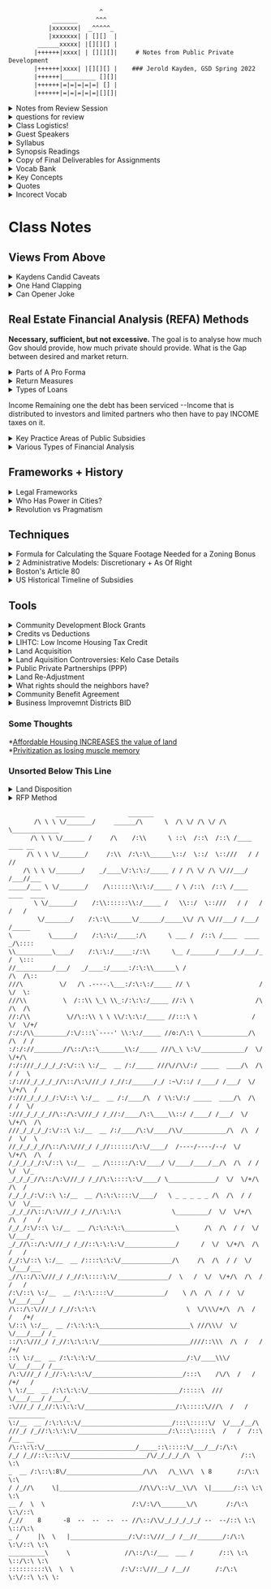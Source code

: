                              ^
                _______     ^^^
               |xxxxxxx|  _^^^^^_
               |xxxxxxx| | [][]  |
            ______xxxxx| |[][][] |
           |++++++|xxxx| | [][][]|     # Notes from Public Private Development
           |++++++|xxxx| |[][][] |    ### Jerold Kayden, GSD Spring 2022
           |++++++|_________ [][]|
           |++++++|=|=|=|=|=| [] |
           |++++++|=|=|=|=|=|[][]|



<details> 
  <summary> Notes from Review Session </summary>
  
  **Kaydens Summary Predictions**  
  
       1. Public Private partnerships are here to stay. Inequality is on the rise. The urban project beguiles. ESG (environmental, social, governance) Metrics increasingly important.  
       2. All real estate is public private development  
       3. Public private deals are increasingly complicated and costly  
       4. Public entreprenesurship is a new profession that is rising. 
       5. Scholars and practitioners need to dive deeper  
       6. There are new institutional powers (Eds and Meds)  
       7. Private provision of public benefits will continue
       8. Climate change will fundamentally change how we live. 
       9. Changing live-work arrangements will lead to poly-centric cicties. 
       10. Skepticism about public-private development will continue
  
  
  **REMINDER** Write down assumptions. 
  
  **Tax-Increment Financing:** Up until that point, all property tax went to the general budget of the city. NOW, any increase in property value now is earmarked to provide money for infrastructure improvements in the district. So property tax APPRECIATION will go to infrastructure improvements. This might make the value go up, thus creating a virtuous circle. 
  
  
  Borrower is paying interest on outstanding principal. Which is decreasing. 
  
  **BID* Geographic bound area
  
  history of public subsidies. 
  CDBG as of right (unlike the categorical grants)!
  Two different formulas: deemed less helpful to northern cities than the second program. 
  
  
  
  Social Value: Difference between COST TO PRIVDE and VALUE. VALUE is not the discount. 
  </details>
  
<details> 
  <summary> questions for review </summary>
  
```diff
  In 1934 FHA is established Also created the program of federal housing insurance loans. 
  Even the CREATION of this program was influential, inspiring confidence even with banks not using these loans. 

! can you say more about this point, how were they influential even when they were not using these loans?`
```
  
  ```diff
  
! `When was this`? Consolidation of Block Grants
[Consolidation of Categorical Grants into Block Grants](236_blockGrantVsCategorical.md)
  
! Concise definition for Capital Subsidy? Subsidy that tries to infuse extra cash to a developer?   
  
! Land Banking when to use?   
  
! Globally the trend in PPP, often called **Build-Operate-Transfer.**  What is this?   

  ```
  </details>
<details>
  
  <summary>Class Logistics!</summary>
  
 OH: 2-4pm Wednesday   
      * Gund 105  
      * Spring 2022      

</details>     

<details> 
  <summary> Guest Speakers </summary>
 
  **Guest 1**: Larry Curtis, President and Managing Partner, WinnDevelopment 2/28/2022
  
 **Guest 2:** Leslie Reed: Chief Executive Officer, Madison Park Development Corporation, 3/2/2022
 
 **Guest 3:** Will Fleissig, former president and CEO, Waterfront Toronto 3/23/2022
  
 **Guest 4**  Joe Larkin, Principal, Managing Partner, BostonMillennium 3/28/2022
 
 **Guest 5**  Edith Hsu-Chen, Director, Manhattan Office, New York City Department of City Planning  4/11
 </details>
  
<details> 
  <summary> Syllabus </summary> 
  
  PUBLIC AND PRIVATE DEVELOPMENT 
Harvard GSD 5103/HKS SUP-668 
Professor Jerold S. Kayden 
Mondays, Wednesdays, 10:30am to 11:45am 
Spring 2022 
 
Jerold S. Kayden 
Frank Backus Williams Professor of Urban Planning and Design 
jkayden@gsd.harvard.edu, 617-496-0830 
Office Hours: Mondays, 12:00pm to 2:00pm, sign up through Calendly  
 
Teaching Associate: Julie Perlman 
juliezperlman@alumni.harvard.edu 
Office Hours: to be announced 
 
Teaching Fellow: Hsuan Lo 
hsuanlo@gsd.harvard.edu 
Office Hours: to be announced 
 
Teaching Assistant: Ryan Johnson 
rjohnson@gsd.harvard.edu 
 
I. COURSE DESCRIPTION 
 
 A complex blend of private and public actions develops the buildings, physical 
infrastructure, and public spaces that constitute urban areas. Why do private actors originate 
some activities while public actors originate others? Are there universal rationales and practices 
governing such allocations? When and how should government offer incentives to private 
developers, if ever, to encourage private provision of public benefits? To what extent may 
private developers be required to provide public benefits? Are public-private partnerships a 
solution or a problem? How illuminating, finally, are the labels “public” and “private” for 
understanding and advancing the creation of productive, equitable, sustainable, and attractive 
cities? 
 
 In the United States, the map of public and private responsibilities for urban development 
has shifted from sharp to flexible, even porous, boundaries. Starting mid-twentieth-century and 
accelerating to the present, arrangements for conceptualizing, financing, and managing urban 
development have flowed back and forth. Depending on the context, governments provide 
financial subsidies, land, physical infrastructure, and enhanced development rights, or require 
developers, as a condition of development approval, to provide physical infrastructure, 
affordable housing, public space, and other public benefits. Developers routinely consult  
citizens groups at increasingly earlier stages of project development, seeking informal and even 
formal evidence of consent. Calls for inclusive development addressing racial and income 
Page 2 of 16 
Public and Private Development 
Spring 2022 
 
concerns and climate change mitigation and adaptation, together measured by such emerging 
metrics as Environmental, Social, and Governance (ESG) factors, are becoming a new normal 
for much real estate investment and development. 
 
 Success in current and future urban environments will require facility with customized 
analytic methods, understanding of contextual frameworks, engagement with critical debates and 
theories, and acquisition of specialized knowledge if urban planners and designers, public 
policymakers, real estate developers, and other interested parties want to be effective city 
builders. Private actors must learn navigational skills befitting a world in which public claims to 
private profit, often under the label “value capture,” are likely to increase. It will not be enough 
to advance self-interest if it fails to include the public interest. 
 
Public actors must grasp the financial realities of private development if they are to 
negotiate viable public-private deals and obtain public benefits through the development 
approval process. They must also take on the critique that engagement with the private sector 
may privatize cities in ways harmful to democratic and equity aspirations. All parties must 
comprehend how public-private collaborations may reassign oversight and risk in ways that 
produce unintended consequences for social, economic, and physical aspects of cities. In sum, a 
new class of professional practitioner, the public-private entrepreneur, located in either public or 
private for-profit or not-for-profit sectors, needs a new type of education to address new 
conditions of urban opportunities and constraints. 
 
 This course employs a combination of lectures, discussions, guest case presentations, 
readings, and individual and group exercises to introduce students to the analytic methods, 
contextual frameworks, and implementation techniques necessary to successfully pursue urban 
development from any point of view. The course commences with instruction on analytic 
methods, emphasizing real estate financial analysis while also addressing modified cost-benefit, 
economic impact, and fiscal impact analyses. Early classes also examine legal, institutional, 
political, and ethical frameworks affecting public and private development. Together, the 
analytic methods and contextual frameworks allow for elaboration of decision rules for 
practicing development in cities. 
 
 Specific implementation techniques covered in the course include: 
• public subsidies (grants, loans, tax incentives) 
• public land disposition (request for proposals, auctions, sole source) 
• public land acquisition (eminent domain) 
• provision of physical infrastructure (capital budgets, public-private partnerships, 
exactions, land readjustment, valorization, tax increment financing) 
• private provision of public benefits (exactions, inclusionary zoning, linkage, 
incentive zoning, planning gain) 
• development approval process, including affirmatively furthering fair housing 
mandates 
• community benefits agreements 
• business improvement districts, conservancies, friends organizations 
 
Page 3 of 16 
Public and Private Development 
Spring 2022 
 
 Most of the implementation techniques are drawn from United States practice, but 
international comparisons are made to demonstrate the range of variation. Students are 
encouraged to pose questions about comparable implementation techniques employed in 
countries outside the United States. 
 
II. COURSE REQUIREMENTS 
 
A. Class Attendance and Participation 
Students are expected to attend every class and participate in class discussions at least 
twice during the semester. The choice of when to participate is left to the student. 
 
B. Reading Assignments 
 Students are expected to spend an average of two hours per class on required reading 
assignments. Background readings are not required but are provided for those who seek to delve 
deeper into the subject matter. During times that individual and team assignments are underway, 
reading assignments are usually  reduced. Readings are posted through Modules in Canvas and 
include articles, book excerpts, professional reports, and legal documents. 
 
C. Individual Written Assignments 
 There are two individual written assignments. The first individual written assignment 
asks students to complete a real estate financial analysis and, although ungraded, must be 
submitted. The second individual written assignment asks students to determine appropriate 
amounts of public subsidy for a given project and compare subsidy delivery mechanisms. 
 
D. Team Assignment 
The team assignment places students in either a government or private developer team for 
purposes of arranging a deal for the sale/lease and subsequent private development of a 
government-owned land parcel. Several written deliverables are required as part of this 
assignment. 
 
E. Final Exam 
 The final exam is a three-hour, open-book, take-from-anywhere exam that will be 
scheduled during the Design School’s final exam period of May 5-6. The specific day and time 
will be announced early in the semester, as soon as it is set by the Design School administration. 
 
F. Grading 
 The final exam counts for 40% of the grade, the individual public subsidy assignment 
counts for 30%, and the land disposition and development team assignment counts for 30%. For 
the team assignment, students will receive the same grade as other members of their team unless 
assessments of individual contributions indicate that an adjustment is appropriate. 
 
G. Voluntary Review Sessions 
 There are voluntary review sessions, taught by the Teaching Associate, covering real 
estate financial analysis, Microsoft Excel for real estate financial analysis, and other topics.  
 
H. Software 
Page 4 of 16 
Public and Private Development 
Spring 2022 
 
Real estate professionals often employ Microsoft Excel for real estate financial analysis. 
Although the course does not require students to use Excel, it is recommended that students learn 
how to use it. Review sessions are provided to assist in this effort. 
  
I. Office Hours 
 I hold office hours each Wednesday, 2:00 pm to 4:00 pm. Sign up through the Calendly 
link posted above. If you cannot make office hours, we can arrange to meet at another time. The 
Teaching Associate and Teaching Fellow will also hold office hours. 
 
J. Ethics 
 You are expected to abide by all school policies with regard to academic integrity and 
honesty. Please consult school handbooks for further information. 
 

 <details> 
   <summary> Class, Reading and Assignment Schedule </summary> 
   III. CLASS AND ASSIGNMENTS SCHEDULE 
Classes are Mondays and Wednesdays, 10:30 am to 11:45 am ET, starting and ending on 
time. 
 
Class 1. M 1/24 
Who Develops Cities? 
 
No reading. 
 
Class 2. W 1/26 
Using Real Estate Financial Analysis to Think About Development: The Pro Forma (A) 
 
Real Estate Financial Analysis Exercise is assigned, due Wednesday 2/9 
 
Required Reading: 
 
1. Jerold S. Kayden and Adam Tanaka, Real Estate Financial Analysis for Public 
and Private Development, Class Note #1 (2022), pp. 1-11  
 
Background Reading: 
 
1. Mike Miles, Gayle Berens, Mark Eppli, and Marc A. Weiss, eds., Real Estate 
Development: Principles and Process, 4th Edition (Washington, D.C.: The Urban 
Land Institute, 2007), pp. 177-180 
 
Class 3. M 1/31 
Using Real Estate Financial Analysis to Think About Development: The Pro Forma (B) 
 
Work on Real Estate Financial Analysis Exercise. 
 
Required Reading: 
 
Page 5 of 16 
Public and Private Development 
Spring 2022 
 
1. Review Jerold S. Kayden and Adam Tanaka, Real Estate Financial Analysis 
for Public and Private Development, Class Note #1 (2022), pp. 1-11 
 
Background Reading: 
 
1. Mike Miles, Gayle Berens, Mark Eppli, and Marc A. Weiss, eds., Real Estate 
Development: Principles and Process, Fourth Edition (Washington, D.C: The 
Urban Land Institute 2007), pp. 180-187 
 
2. Marc A. Kopelman, "Private Financing: Capital Sources and Underwriting 
Criteria,” in Brian W. Blaesser and Thomas P. Cody, eds., Redevelopment: 
Planning, Law, and Project Implementation (Chicago: American Bar Association, 
2008), pp. 137-147 
 
Review Session 1, T 2/1, 6:00-7:30pm: The Pro Forma 
 
Class 4. W 2/2 
Using Real Estate Financial Analysis to Think About Development: Discounted Cash Flow 
Analysis 
 
Continue working on Real Estate Financial Analysis Exercise 
 
Required Reading: 
 
1. Jerold S. Kayden and Adam Tanaka, Real Estate Financial Analysis for Public 
and Private Development, Class Note #1 (2022), pp. 12-20 
 
Background Reading: 
 
1. Mike Miles, Gayle Berens, Mark Eppli, and Marc A. Weiss, eds., Real Estate 
Development: Principles and Process, Fourth Edition (Washington, D.C.: The 
Urban Land Institute, 2007), pp. 203-210 
 
Review Session 2, Th 2/3, 6:00-7:30pm: Discounted Cash Flow Analysis 
Class 5. M 2/7 
Comparing Real Estate Financial Analysis with Other Analytic Methods to Think About 
Development 
 
Required Reading: 
 
1. Jose Gomez-Ibanez, Note on the Differences between Social Benefit-Cost, 
Financial, and Regional Income Analyses (Harvard Graduate School of Design 
and Kennedy School of Government, undated), pp. 1-9 
 
Page 6 of 16 
Public and Private Development 
Spring 2022 
 
2. Anthony Downs, Neighborhoods and Urban Development (Washington, D.C.:  
Brookings, 1981), pp. 72-85 
 
3. HR&A Advisors, “Oklahoma City Innovation District Impact Analysis,” July 
2019: pp. 1-10 
 
Background Reading: 
 
1. Minjee Kim et al., “Real Estate Development and Economic Development 
Planning Education: Pragmatic Turn or Trojan Horse?,” Journal of Planning 
Education and Research 1-7 (2020) 
 
2. Rachel Meltzer and Alex Schwartz, Policy Analysis As Problem Solving (New 
York: Routledge, 2019), “Chapter 5: Technical Aspects of Policy Analysis: 
Discounting, Cost-Benefit Analysis, and Cost-Effectiveness Analysis,” pp. 141-
187 
 
3. Kenneth Arrow et al., Is There A Role for Benefit-Cost Analysis in 
Environmental, Health, and Safety Regulation?, Faculty Research Working Paper 
Series R96-04, Kennedy School of Government, Harvard University (February 
1996), pp. 1-6 
 
4. Russ Weyer, “Assessing Fiscal Impacts and Community Benefits of PPPs,” in 
Stephen B. Friedman, ed., Successful Public-Private Partnerships: From 
Principles to Practices (Washington, D.C.: Urban Land Institute, 2016), pp. 38-40 
 
5. Glen Weisbrod and Burton Weisbrod, Measuring Economic Impacts of 
Projects and Programs, Economic Development Research Group (1997) 
 
6. Stanley A. Gniazdowski, “The Role of Market Analysis in Redevelopment,” in 
Brian Blaesser and Thomas P. Cody, eds., Redevelopment: Planning, Law and 
Project Implementation (Chicago: American Bar Association, 2008), pp. 21-36 
 
Class 6. W 2/9 
Legal and Institutional Frameworks 
 
Submit Real Estate Financial Analysis Exercise by end of day on Canvas. 
 
Required Reading: 
 
1. Brian W. Blaesser and Thomas P. Cody, “Key Actors and Institutions in the 
Redevelopment Process,” in Brian W. Blaesser and Thomas P. Cody, eds., 
Redevelopment: Planning, Law, and Project Implementation (Chicago: American 
Bar Association, 2008), pp. 3-10 
 
Page 7 of 16 
Public and Private Development 
Spring 2022 
 
2. Richard Peiser, “Who Plans America? Planners or Developers?” Journal of the 
American Planning Association 56 (Autumn 1990), pp. 496-503 
 
3. Richard Rothstein, The Color of Law (New York: Liveright, 2017), pp. 59-75, 
93-99 
 
4. Business Roundtable, “Business Roundtable Redefines the Purpose of a 
Corporation to Promote ‘An Economy That Serves All Americans,’ ” August 19, 
2019 
 
Background Reading: 
 
1. Mike E. Miles, Gayle L. Berens, Mark J. Eppli, and Marc A. Weiss, Real 
Estate Development Fourth Edition: Principles and Process (Washington, D.C.: 
Urban Land Institute 4th ed., 2007), “Meshing Public and Private Roles in the 
Development Process” pp. 323-352 
 
2. M.J. Brodie, “Public/Private Joint Ventures: The Government as Partner: Bane 
or Benefit?,” Real Estate Issues, Issue 20 (August 1995): pp. 33-39 
 
3. Charles Haar, “The Joint Venture Approach to Urban Renewal: From Model 
Cities to Enterprise Zones,” in Harvey Brooks, Lance Liebman and Corinne 
Schelling, eds., Public-Private Partnership: New Opportunities for Meeting 
Social Needs (Cambridge: Ballinger, 1984), pp. 81-84 
 
4. Gerald E. Frug, City Making: Building Communities Without Building Walls 
(Princeton: Princeton University Press, 1999), pp. 45-53 
 
5. Robert W. Hamilton, Fundamentals of Modern Business (Boston: Little Brown, 
1989), pp. 303-311 (start with Section 13.3 and skip sections 13.3.5 and 13.5.1) 
 
Review Session 3, Th 2/10, 6:00-7:30pm: Review of Real Estate Financial Analysis Exercise 
 
Class 7. M 2/14 
Political and Ethical Frameworks 
 
Required Reading: 
 
1. Alan Altshuler and David Luberoff, Mega-Projects: The Changing Politics of 
Urban Public Investment (Washington, D.C.: Brookings Institution Press, 2003), 
pp. 45-75 
 
2. Marc V. Levine, “The Politics of Partnership: Urban Redevelopment Since 
1945,” in Gregory Squires, ed., Unequal Partnerships: The Political Economy of 
Urban Redevelopment in Postwar America (New Brunswick: Rutgers University 
Press, 1989), pp. 12-31 
Page 8 of 16 
Public and Private Development 
Spring 2022 
 
 
3. Susan S. Fainstein, The Just City (Ithaca: Cornell University Press, 2010), pp. 
170-175 
 
4. Isabelle Anguelovski et al., “Why green ‘climate gentrification’ threatens poor 
and vulnerable populations,” in PNAS, vol. 116, no. 52 (2019), pp. 26139-26143 
 
Background Reading: 
 
1. Robert A. Beauregard, “Public-Private Partnerships as Historical Chameleons: 
The Case of the United States,” in Jon Pierre, editor, Partnerships in Urban 
Governance: European and American Experience (New York: St. Martin's Press, 
1998), pp. 52-70 
 
Review Session 4, T 2/15, 6:00-7:30pm: Using Microsoft Excel for Real Estate Financial 
Analysis: An Introduction 
 
Class 8. W 2/16 
Public Subsidies (A) 
 
Public Subsidy Exercise is assigned, due Wednesday, 3/9 
 
Required Reading: 
 
1. US Department of Housing and Urban Development, Major Legislation on 
Housing and Urban Development Enacted Since 1932 (undated), skim document 
to appreciate the breadth of subsidy programs authorized by national laws in the 
United States 
 
2. Excerpt from Housing Act of 1949, pp. 1-2 
 
3. Jerold S. Kayden and Adam Tanaka, Public and Private Development: An 
Historical Perspective, Class Note #2 (2022), pp. 1-14 
 
4. Smart Growth America, Federal Involvement in Real Estate: A Call for 
Examination (undated), pp. 1-5 
 
5. Bruce Katz and Jeremy Nowak, “Bruce Katz and Jeremy Nowak Defend ‘The 
New Localism,’” in CityLab, 12/31/18 
 
Background Reading: 
 
1. Robert K. Triest, “The Economics of Subsidies for Community Development: 
A Primer,” in Smart Subsidy for Community Development (Boston: Federal 
Reserve Bank of Boston and Aspen Institute, 2011), pp. 10-20 
 
Page 9 of 16 
Public and Private Development 
Spring 2022 
 
2. United States Government, Catalog of Federal Domestic Assistance (2020), 
skim to locate public subsidy programs within the Department of Housing and 
Urban Development, the Department of Commerce, and the Small Business 
Administration 
 
3. Paula Duggan, Making Sense of Federal Dollars: A Guide to Understanding 
Allocation Formulas (Washington, D.C.: Northeast-Midwest Institute, The Center 
of Regional Policy, 1992), pp. 15, 21-22, 48-49 
 
4. Joe Cortwright, “What ‘New Localism’ Gets Wrong About Cities and 
Government,” in CityLab, 12/21/18 
 
5. Roger Biles, The Fate of Cities: Urban America and the Federal 
Government,1945-2000 (Kansas: University Press of Kansas, 2011), Ch. 11, pp. 
348-359, skim this history as one example of a national government’s engagement 
with urban development 
 
6. Roger Biles, The Fate of Cities: Urban America and the Federal 
Government,1945-2000 (Kansas: University Press of Kansas, 2011), pp. 82-286 
 
7. Alan Altshuler and David Luberoff, “Overview: Four Political Eras,” in Mega-
Projects: The Changing Politics of Urban Public Investment (Washington, D.C.: 
Brookings Institution Press, 2003), pp. 8-44 
 
Review Session 5, Th 2/17, 6:00-7:00pm: Using Microsoft Excel for Real Estate Financial 
Analysis: Intermediate 
 
Monday, 2/21: NO CLASS President’s Day 
 
Class 9. W 2/23 
Public Subsidies (B) 
 
Required Reading: 
 
1. Stephen B. Friedman and Charles A. Long, “The ‘But for’ Problem and the 
Need to Make a Fair Deal,” in Stephen B. Friedman, ed., Successful Public-
Private Partnerships: From Principles to Practices (Washington, D.C.: Urban 
Land Institute, 2016), pp. 32-38 
 
2. Stephen B. Friedman and Charles A. Long, “Structuring Development 
Partnership Deals,” in Stephen B. Friedman, ed., Successful Public-Private 
Partnerships: From Principles to Practices (Washington, D.C.: Urban Land 
Institute, 2016), pp. 42-51 
 
3. Harvey Brooks, “Seeking Equity and Efficiency: Public and Private Roles,” in 
Harvey Brooks, Lance Liebman, and Corinne Schelling, editors, Public-Private 
Page 10 of 16 
Public and Private Development 
Spring 2022 
 
Partnership: New Opportunities for Meeting Social Needs (Cambridge: Ballinger, 
1984), pp. 19-20 
 
Background Reading: 
 
1. John Stainback, “The Public/Private Finance of Redevelopment,” in Brian W. 
Blaesser and Thomas P. Cody, eds., Redevelopment: Planning, Law, and Project 
Implementation (Chicago: American Bar Association, 2008), pp. 155-173 
 
Class 10. M 2/28 
Public Subsidy Case, with guest Larry Curtis, President and Managing Partner, 
WinnDevelopment 
 
Required Reading: 
 
1. Guest-specific readings will be assigned. 
 
2. Reznick Fedder & Silverman, “Overview of the Low-Income Housing Tax 
Credit” (undated) (note that some of the tax credit provisions have changed since 
preparation of this overview, but the basic approach is the same) 
 
Class 11. W 3/2 
Community Development Corporations Case, with guest Leslie Reid, Chief Executive 
Officer, Madison Park Development Corporation 
 
Required Reading: 
 
1. Guest-specific readings will be assigned. 
 
2. Avis C. Vidal and W. Dennis Keating, “Community Development: Current 
Issues and Emerging Challenges,” in Journal of Urban Affairs, Vol. 26, No. 2, pp. 
125-137 (2004) 
 
Background Reading: 
 
1. James Meehan, “Reinventing Real Estate: The Community Land Trust as a 
Social Invention in Affordable Housing,” Journal of Applied Social Science 8:2 
(2014), pp. 113-133 
 
Class 12. M 3/7 
Land Acquisition and Land Readjustment 
 
Required Reading: 
 
1. Mass. G.L. Ch. 121A, Section 2 
 
Page 11 of 16 
Public and Private Development 
Spring 2022 
 
2. Kelo v. City of New London, 545 U.S. 469 (2005) 
 
3. Yu-Hung Hong, “Assembling Land for Urban Development: Issues and 
Opportunities,” in Yu-Hung Hong and Barrie Needham, eds., Analyzing Land 
Readjustment: Economics, Law, and Collective Action (Cambridge: Lincoln 
Institute of Land Policy, 2007), pp. 13-25 
 
Background Reading: 
 
1. Barbara Lipman, Memo to the Mayor: Improving Access to Urban Land for All 
Residents: Fulfilling the Promise (World Bank, 2011) 
 
2. Harvey Jacobs and Ellen M. Bassett, “All Sound, No Fury? The Impacts of 
State-Based Kelo Laws,” Planning and Environmental Law, Vol. 63, No. 2, 
February 2011 
 
Class 13. W 3/9 
Land Disposition and Development (A) 
 
Public Subsidy Exercise is due. 
 
Land Disposition and Development Team Exercise is assigned, with various due dates 
noted in the assignment document. 
 
Required Reading: 
 
1. Stephen B. Friedman and Clayton Glanz, “Creating Relationships between 
Developers and Public Bodies,” in Stephen B. Friedman, ed., Successful Public-
Private Partnerships: From Principles to Practices (Washington , D.C.: Urban 
Land Institute, 2016), pp. 28-31 
 
2. Lynne B. Sagalyn, “Negotiating for Public Benefits: The Bargaining Calculus 
of Public-Private Development,” in Urban Studies, Vol. 34, No. 12 (1997), pp. 
1955-1970 
 
Background Reading: 
 
1. Geoffrey Payne, Building Bridges: The Experience of Public-Private 
Partnerships in Urban Land Development (Cambridge: Lincoln Institute of Land 
Policy, 2003), pp. 1-11 
 
SPRING BREAK, NO CLASSES, Monday 3/14 and Wednesday, 3/16 
 
Class 14. M 3/21 
Land Disposition and Development (B) 
 
Page 12 of 16 
Public and Private Development 
Spring 2022 
 
Required Reading: 
 
1. Article 2: Rent, from “Form of Lease By and Between The Community 
Redevelopment Agency of the City of Los Angeles, California and Bunker Hill 
Associates” (1982), pp. 5-10 
 
2. “Restated Disposition and Development Agreement (Incorporating the First 
Amendment) By and Between The Community Redevelopment Agency of the 
City of Los Angeles, California, Agency, and Bunker Hill Associates, A Limited 
Partnership, Developer” (1981), pp. i-iv, 1-75, skim the Agreement to see what is 
included in it 
 
Background Reading: 
 
1. Roger Fisher and William Ury, Getting to Yes (New York: Penguin, 1981, 2011 
with Bruce Patton) 
 
2. Michael Wheeler, Negotiation Analysis: An Introduction (2000) 
 
Review Session 6, M 3/21, 6:00pm: Review of Public Subsidy Exercise 
 
Class 15. W 3/23 
The Waterfront Toronto Case, with guest Will Fleissig, former president and CEO, 
Waterfront Toronto 
 
Required Reading: 
 
1. Guest-specific readings will be assigned. 
 
Class 16. M 3/28 
The Millennium Development Case, with guest Joe Larkin, Principal, Managing Partner, 
BostonMillennium 
 
Required Reading: 
 
1. Guest-specific readings will be assigned. 
 
Class 17. W 3/30 
Provision of Physical Infrastructure 
 
Required Reading: 
 
1. Vicki Elmer and Adam Leigland, Infrastructure Planning and Finance (New 
York: Routledge, 2014), “Institutions of Infrastructure: The Providers” and “The 
Financial Context for Infrastructure,” pp. 51-68 
 
Page 13 of 16 
Public and Private Development 
Spring 2022 
 
2. David Merriman, Improving Tax Increment Financing (TIF) for Economic 
Development (Cambridge: Lincoln Institute of Land Policy, 2018), pp. 5-12 
 
3. Urban Land Institute and Heitman, “Markets Respond to Climate Risk through 
Infrastructure and Policy,” in Climate Risk and Real Estate: Emerging Practices 
for Market Assessment (2020), pp. 23-31 
 
4. Benjamin Wilson, “It’s Not ‘Just’ Zoning: Environmental Justice and Land 
Use,” The Urban Lawyer (October 3, 2018), pp. 1-11  
 
Background Reading: 
 
1. Edward L. Glaeser and James M. Poterba, “Economic Analysis and 
Infrastructure Investment,” National Bureau of Economic Research Working 
Paper 28215 (2020), pp. 1-31 
 
2. John Donahue, The Privatization Decision: Public Ends, Private Means (New 
York: Basic Books, 1989), pp. 215-223 
 
3. ICMA, Public-Private Partnerships (P3s): What Local Government Managers 
Need to Know (2018), pp. 1-9 
 
4. World Bank Group et al., Public-Private Partnerships Reference Guide 
Version 2.0 (2014), skim pp. 17-63 
 
5. Rachel Weber and Laura Gooddeeris, “Tax Increment Financing: Process and 
Planning Issues,” Lincoln Institute of Land Policy, Working Paper (2007), pp. 1-
22 
 
6. HR&A Advisors, “Oklahoma City Innovation District Impact Analysis,” July 
2019: pp. 11-17 
 
7. Sean Campion, Tax Increment Financing: A Primer, Policy Brief (Citizens 
Budget Commission, 2017) 
 
Class 18. M 4/4 
Private Provision of Public Benefits 
 
Required Reading: 
 
1. Alan Altshuler and Jose Gomez-Ibanez, Regulation for Revenue: The Political 
Economy of Land Use Exactions (Washington, D.C. and Cambridge: Brookings 
Institution and Lincoln Institute of Land Policy, 1993), pp. 122-139 
 
2. Exactions and Impact Fees (Florida), undated, pp. 1-4 
 
Page 14 of 16 
Public and Private Development 
Spring 2022 
 
3. Nico Calavita and Alan Mallach, editors, Inclusionary Housing in International 
Perspective: Affordable Housing, Social Inclusion, and Land Value Recapture 
(Cambridge: Lincoln Institute of Land Policy, 2010), pp. 1-13 
 
4. Leao Serva, “How Sao Paulo uses ‘value capture’ to raise billions for 
infrastructure,” in Citiscope (May 22, 2014) 
 
Background Reading: 
 
1. Fernanda Furtado, “Rethinking Value Capture Policies for Latin America,” in 
LandLines (Cambridge: Lincoln Institute of Land Policy, 2000), pp. 8-10, 16-21 
 
2. Tony Crook, John Henneberry, and Christine Whitehead, Planning Gain: 
Providing Infrastructure and Affordable Housing (Chichester, UK: John Wiley 
and Sons, 2016) 
 
3. Jenny Schuetz, Rachel Meltzer, and Vicki Been, 31 Flavors of Inclusionary 
Zoning: Comparing Policies from San Francisco, Washington, D.C. and 
Suburban Boston in Journal of the American Planning Association, Vol. 75, No. 
4, 2009, pp. 441-456 
 
Class 19. W 4/6 
Incentive Zoning 
 
Required Reading: 
 
1. Marya Morris, Incentive Zoning: Meeting Urban Design and Affordable 
Housing Objectives, Planning Advisory Service Report Number 494 (American 
Planning Association 2000), pp. 9-28 
 
Background Reading: 
 
1. Jerold S. Kayden et al., Privately Owned Public Space: The New York City 
Experience (New York: Wiley, 2000), pp. 43-59 
 
Class 20. M 4/11 
The New York City Zoning Case, with guest Edith Hsu-Chen, Director, Manhattan Office, 
New York City Department of City Planning  
 
Required Reading: 
 
1. Guest-specific readings to be announced. 
 
Class 21. W 4/13 
Who’s the “Public” in Public and Private Development? 
 
Page 15 of 16 
Public and Private Development 
Spring 2022 
 
Required Reading: 
 
1. City of Boston, A Citizen’s Guide to Development Review under Article 80 of 
the Boston Zoning Code (2014), skim document 
 
2. Katharine Levine Einstein, Maxwell Palmer, and David Glick, “Who 
Participates in Local Government? Evidence from Meeting Minutes,” in 
Perspectives on Politics 17(1) (2019), pp. 28-46. 
 
3. Gabriella Velasco, “How Cities Are Paving the Way to Fair Housing: An 
Expert Discussion,” in Housing Matters, June 16, 2021 
 
4. Roderick Hills and David Schleicher, “Planning an Affordable City,” 101 Iowa 
L.R. 91 (2015), pp. 93-96 
 
5. Nicholas Marantz, “What Do Community Benefits Agreements Deliver,” in 
Journal of the American Planning Association, vol. 81, issue 4 (2015), pp. 251-
267 
 
Background Reading: 
 
1. Laura Wolf-Powers, “Community Benefits Agreements and Local 
Government: A Review of Recent Evidence,” in Journal of the American 
Planning Association, vol. 76, no. 20, spring 2010, pp. 1-19 
 
2. Vicki Been, “Community Benefits Agreements: A New Local Government 
Tool or Another Variation on the Exactions Theme?,” NYU Furman Center for 
Real Estate and Urban Policy, Working Paper, 2010 
 
3. Atlantic Yards Project, Brooklyn, New York, Community Benefits Agreement, 
June 27, 2005 (skim the agreement) 
 
Class 22. M 4/18 
Presentations of Land Disposition and Development Teams 
 
Class 23. W 4/20 
Remainder of Presentations of Land Disposition and Development Teams 
AND 
Business Improvement Districts, Conservancies, and Friends Organizations 
 
Required Reading: 
 
1. Susanna F. Schaller, Business Improvement Districts and the Contradictions of 
Placemaking: BID Urbanism in Washington, D.C. (Athens: University of Gergia 
Press, 2019), pp. 1-12 
 
Page 16 of 16 
Public and Private Development 
Spring 2022 
 
2. Alex Ulam, “Our Parks Are Not for Sale: From the Gold Coast of New York to 
the Venice Biennale,” Dissent (Winter 2013), pp. 1-6 
 
Background Reading 
 
1. Michael Murray, “Private Management of Public Spaces: Nonprofit 
Organizations and Urban Parks,” 34 Harvard Environmental Law Review 179 
(2010), pp. 179-255 
 
Class 24. M 4/25 
The Future of Public and Private Development 
 
Required Reading: 
 
1. Lynne B. Sagalyn, “Public/Private Development: Lessons from History, 
Research, and Practice,” in Journal of the American Planning Association, Vol. 
73, No. 1, Winter 2007, pp. 7-22 
 </details>
 </details>
 
<details> 
 <summary> Synopsis Readings</summary>
 
 [Jerold S. Kayden and Adam Tanaka, Real Estate Financial Analysis for Public 
and Private Development](http://gofile.me/6WhDC/cvKMNKgSv), Class Note #1
 
 </details>
 
<details> 
 <summary> Copy of Final Deliverables for Assignments </summary> 
   
  **ProForma/Discounted Cash Flow Exercise** [Link to Excel File Here](http://gofile.me/6WhDC/PKYmkJsXQ)
</details>
 


<details> 
 <summary> Vocab Bank </summary> 
 
 **REFA** --> Real Estate Financial Analysis   
**Underwriting** --> Analyzing the Deal   
**NOI** --> Net Operating Income, "Free and Clear," Net Income Before Financing, Cash Flow Before Financing  
**Debt Dervice** --> Interest + Amortization  
**[Positive Financial Leverage](https://github.com/SageGrey/exp-exp-exp/blob/main/zzzzz_cards/207_PositiveFinancialLeverage.md)** --> When able to get a lower interest rate than what the rate of your investment growth could yield.  
**[Amortization](https://github.com/SageGrey/exp-exp-exp/blob/main/zzzzz_cards/206_Amortization.md)** --> "Payments of principle (the original amount that was loaned)  
**Principle** --> (The origianl amount that was loaned)     
**Free and Clear** --> Above the debt service, "cash on cost"  
[**Real Politik**](https://github.com/SageGrey/exp-exp-exp/new/main/zzzzz_cards) --> System of politics based on practical rather than moral foundations  
**Hold Harmless** --> Way to ensue old participants in a program are not harmed by changes to the program  
**NIMTO** --> Not In My Term of Office
**BANANA** --> Build Absolutely Nothing Near Anyone
**As of Right** --> If it matches the requirements, you can do it
**Discretionary** --> Needs to go through approval process with city  
**SLAP Lawsuits** --> Strategic Litigation Against Participation  
**Black Letter Law** --> Law on the books, may be different that the way things are actually done  
**Fiscal Federalism** --> A subfield of public economics, fiscal federalism is concerned with "understanding which functions and instruments are best centralized and which are best placed in the sphere of decentralized levels of government"  
**Capital Subsidy** --> Example is LIHTC    
**Land Banking** --> When government buys up land in order to alter the supply/demand and drive up value of land.    
**"Fair Market Compensation"** -->  What a willing buyer would pay a willing seller.  
**Sole Source Method**: Non-competitive process rfp. Gov approaches one entity.   
**ESG**: Environmental, Social, and Corporate Governance Metrics  
**Market Sounding**: Keeping a list of everyone you've talked to  

 </details>


<Details>
  <Summary> Key Concepts </Summary>
  
  "To Plan is Human, To Implement is Divine" JK

Pro Forma  
Discounted Cash Flow Analysis  
Public Provision of Infrastructure   
Private Provision of Infrastructure  
  
  </Details>

<Details>
  <Summary> Quotes </Summary>

[A building is a machine that makes the land pay](https://github.com/SageGrey/exp-exp-exp/blob/main/zzzzz_cards/2.BuildingsPay_CassQuotes.md)  `|| Cass Gilbert, Early 20th Century Architect`

When public housing was criticized for being inhumane (large towers) it focused on the architecture. But some of the most desirable real estate in the world is high rise, might it have to do much more with the _INVESTMENT_. --JK

</details>

<details> 
  <summary> Incorect Vocab </summary>
  
  I went to the BID to talk about the mortgage
  
  </details>

# Class Notes 

       
## Views From Above
 <details>
  <Summary> Kaydens Candid Caveats </Summary>
  
     1. Refa skills dont guarantee a succesful real estate career. Personality counts  
     2. Garbage (Data) In, Garbage Out  
     3. Play the Long Game, Don't Burn Bridges   
        (At the end of negotiations, try to leave with everyone feeling good)  
     4. Be(A)ware  the tower of babel. Ask names of terms, many things have many synonyms.   
  
  </details>
      
  <details>
    <summary> One Hand Clapping </summary>

### Private Sector Alone 
(ie if public makes the private sector do it all)
  * Money will go elsewhere _dont kill the golden goose_
  * Is it Legal? _constitutional rights limits what can be demanded of private_
  * Political feasability
  * Private sector might not contorl the land
    
### Public Sector Alone
  * Public may lack the skills/capacity
  * lack the land
  * lack the money
  
### JOINT VENTURES MODEL
  The idea that both public and private are better off working together
  
#### Both Can Provide/Get
  * $ Money
  * Land
  * Infrastructure
  
#### Private can offer
  * Skills/expertise (entrepreneurship)
  * Freedom from government relations
  
#### Public can offer
  * Eminent Domain
  * Freedom from markets
  * Political clout
  
  </details>
  
   <Details> 
  <Summary> Can Opener Joke </summary>
    
 ### Assume we have a can opener joke
 
                       A popular economics joke has a physicist, a chemist, and an economist all stranded on a desert island. 
                       There is one can of food, but nothing to open it with. 
                       The physicist presents his proposed solution (usually hitting the can with a rock). 
                       The chemist presents his proposed solution (such as heating a seawater solution with the sun’s rays). 
                       The economist comes up with the simple, unrealistic solution: “Assume we have a can opener...” 
                       One variant is: “Assume the can is open...”
                       
                       Source: The desert island “assume we have a can opener” joke dates to at least 1970 and possibly originated with British economists.
                       
  </details> 
  
  ##  Real Estate Financial Analysis (REFA) Methods
**Necessary, sufficient, but not excessive.** The goal is to analyse how much Gov should provide, how much private should provide. What is the Gap between desired and market return. 
  <details> 
  
 <summary> Parts of A Pro Forma </summary> 
 
  ![image](https://user-images.githubusercontent.com/34726888/166539914-19209028-d667-45ab-94d7-545c286b9ba2.png)

   [Parts of A Pro Forma](https://github.com/SageGrey/exp-exp-exp/blob/main/zzzzz_cards/203_Pro%20Forma.md)
 Latin: As a matter of form  
 Occurs in a "Stabalized Year" || Syn: Operating, Standard  
 Uses Actual, Estimated (or manipulated)  
 *Note:* (_italics_ should be underlined, can't underline in markdown)  
  

  ### Income
  
  <details>
 <summary> Gross Income + Additional Income </summary> 
      
 #### Gross Income (residential, retail)
  ![image](https://user-images.githubusercontent.com/34726888/166551655-a539015a-67b7-4c8f-be4c-013206986529.png)

**NOTES** 
  * There is a difference between Square Footage AND Net Rentable Square Footage.  
  * Percentage Rents (Some Retail pays a PERCENTAGE of sales instead of fixed rent  
  * "Face Rent" vs "Effective Rent" (If Landlord gives a deal such as 1-month free)
  
   
#### Additional Income
Vending, Laundry, Concierge, Etc.
  
  </details>  
  
  <details>
  <summary> (Vacancy) </summary>
    
![image](https://user-images.githubusercontent.com/34726888/166555673-26a451ad-d21f-43d3-9af9-4331c5bb8cbe.png)
 * The unrented square feet owing to time taken to rent
 * RENT UP PERIOD 
     example: if it takes 1/2 year to find a tenant every 12 years. 
     .5/12.5 --> 4% vacancy
     
 * Vacancy calculations depend on getting numbers from market conditions (Strong or Weak)   
    
 * Vacancy can also come from tenants not paying
  </details>  
  
  <details> 
    <summary> Effective Gross Income </summary>
 
![image](https://user-images.githubusercontent.com/34726888/166556387-10bd030b-c021-4661-b246-e500f392df05.png)

    --> Net Revenue
    (Face Rent + Additional) - Vacancy
    
  </details>
 
  ### Expenses 
  
  <details> 
    <summary> (Operating Expenses) </summary> 
 
  ![image](https://user-images.githubusercontent.com/34726888/166556476-cb4b1320-127d-4d89-a58e-019fa4b29fbc.png)
    SCRUITINIZE THIS SECTION, CAN BE MANIPULATED VERY EASY  
   * Minor Repairs, Utilities 
   * Management, Broker Fees, Doormen, etc. 
   * **Expense Stops**: Maximum amount of expense per square foot paid by owner Everything above the expense stop would be paid by tenant. Ex: 10$/Square Foot  
        
    A ROOKIE MISTAKE:
    Someone saying they will do it themselves so dont put in cost.   
    problem 1 --> what happens if they get sick  
    problem 2 --> opportunity cost of their labor  
    **Moral:** put in an imputed amount for your own labor  

  </details>
  
  <details> 
    <summary> (Real Estate Taxes) </summary>
   
 ![image](https://user-images.githubusercontent.com/34726888/166557207-d641d3a5-8e3e-495f-a7bd-06952220e39b.png)
`Assessed Value of Land` x `Tax Rate` = `Property Tax`
    
![image](https://user-images.githubusercontent.com/34726888/166565041-2ee2e1c7-a266-4a17-b4b1-d11648fce08f.png)

     THIS IS THE PROPERTY TAX, DONT CONFUSE IT WITH OTHER TAXES
     Properties generally assessed by gov every 1-3 years
     Commercial rates tend to be higher. This is frequently explained by the Home Voter Hypothesis (commercial properties dont vote). 
     Other: Annual Occupancy Taxes
     
  </details>
  
<details>
  <summary> (Replacement Reserve) </summary>
  
  Money set aside for major repairs, capital expenditures and Tenant Fit Outs. Frequently done on a per square foot basis. 
  ![image](https://user-images.githubusercontent.com/34726888/166565135-6d1b94f2-cf04-4293-ba18-beacd96cd00e.png)

  </details> 
  
<details>
  <summary> (Other Recurring Expenses) </summary>
    
    Linkgage Payments, Ground Lease, etc.
    
</details>
  
 ### NOI
  <details> 
    <summary> NOI: Net Operating Income </summary>  
    
    **SYNONYMS:*** Cash Flow Before Financing, Free and Clear, Net Income Before Financing  
    NOI = Income - Expenses
    ![image](https://user-images.githubusercontent.com/34726888/166565586-519080a8-4510-4249-b345-abe011b62c75.png)

  </details>

 ### Debt Service 
  
  <details> 
    <summary> (Debt Services) </summary> 
    
         
[**Debt Service (Interest + Amortization)** ](https://github.com/SageGrey/exp-exp-exp/blob/main/zzzzz_cards/205_DebtService.md)
    
**Debt Service = (Interest + Amortization)**

Debt Service is the payment on debt owned, sometimes called the **Financing Payment**. The part of Debt Service that goes towards interest is **tax deductable**, the part going to amortization is not. As time passes, the amount of debt service that is going towards paying off the principle _(amortization)_ increases, so the taxable portion will also increase.  
    
Generally people want to borrow as much as possible due to "Positive Financial Leverage" (able to make more money off of your money than the interest on debt costs)
     Two Components of Debt Service
     1. DEBT --> How much debt
     2. EQUITY --> Amount Dev/Investory used to begin with 
    
![amortization and interest rate](https://github.com/SageGrey/exp-exp-exp/blob/main/ooooo_mixedMedia/i4_amortization_schedule_30year_fixed.gif)

![image](https://user-images.githubusercontent.com/34726888/166566803-4a99e096-319c-4d52-ad35-131735a95973.png)
![image](https://user-images.githubusercontent.com/34726888/166566895-c8b0095d-78fa-49d4-af85-ba51c59ec1d5.png)
![image](https://user-images.githubusercontent.com/34726888/166566950-9af5d586-8391-4969-afcf-bbdc4a8e697a.png)

**To calculate amortization for a fixed-rate mortgage -->**  
**Constant Mortgage Payment - Interest Payment = Amortization **  
 1. First calculate interest payment (Outstanding Loan x Interest Rate)   
 2. Take the fixed loan payment  
 3. Subtract these values  
    
  </details>    

 ### CFAF 
  
  <details>
    <summary> CFAF: Cash Flow After Financing </summary>
  
    CFAF = NOI - Debt Service  
    ![image](https://user-images.githubusercontent.com/34726888/166571238-6e51b925-67a9-4b1f-a05b-bc4c5059d53c.png)

    
    
  </details>
 
   ### Tax Payment
  
  <details> 
    <summary> Tax Payment </summary> 
      
![image](https://user-images.githubusercontent.com/34726888/166571778-ee952c38-812d-4ebd-a703-b9702d067655.png)
    
###  Tax Payment = Taxable Income x Tax RateTax Payment. 
Happens in **3 Steps**. Tax Income DOES NOT EQUAL the Tax Payment, Do this calculation in a seperate place so you don't accidentally swap them.   
  
    <details> 
      <summary> Allowable Deductions Overview </summary> 
      
      Allowable Income **Tax Deductions** from taxable income 
          You can DEDUCT your EXPENSES from your income
          --> Mortgage loan interest (just the interest part, not the amortization)
          --> Operating Expenses
          --> Real Estate Taxes
          --> Depreciation of Property 
               --> To account for the theoretical deterioration of the property
               --> Basically a built-in subsidy              
         
         You CANNNOT DEDUCT 
          --> Amortization (This would amount to paying money to yourself, not an expense)
          --> Replacement Reserve not Deductable
    
    </details>
    
    <details> 
      <summary> Step One: Calculate Amortization </summary>

    Amortization = Debt Service - Interest  
    Amortization = Debt Service - (Outstanding Loan * Interest Rate)

 <details> 
  <summary> Amortization Calculation examples </summary>
   
Concept: 
![image](https://user-images.githubusercontent.com/34726888/166573474-3e53dcd2-66c3-471b-84c7-7584a595f2c8.png)

Example:
![image](https://user-images.githubusercontent.com/34726888/166573517-1ce3bfe9-b923-4635-8d6c-efc7ab172481.png)
 </details>

  <details>
 <summary> Background on Amortization As Concept </summary>
    
 ![image](https://user-images.githubusercontent.com/34726888/166571931-03a20330-4967-4216-92a8-bfdf3e023706.png)
 ![image](https://user-images.githubusercontent.com/34726888/166572138-91ca4652-31a6-48d6-a873-fa6314e16749.png)
  </details>
 
 </details>
      
<details> 
<summary> Step Two: Calculate Depreciation </summary>
      
![image](https://user-images.githubusercontent.com/34726888/166574266-07b6d7d1-dd9f-46f1-a017-82fb2430e695.png)
![image](https://user-images.githubusercontent.com/34726888/166574289-766b8483-2adc-4ccd-9d69-85f77d9d608f.png)
  
</details>
       
<details> 
<summary> Step Three: Calculate Taxable Income </summary>
 
   ### Calculating Taxable Income (two places it can be done)
          
          NOI 
          - Interest
          - Depreciation
          + Replacement Reserves
          _______________________
          Taxable Income
          
          CFAF (cash flow after financing)
          - Depreciation
          + Amortization
          + Replacement Reserve
          _____________________
          Taxable Income 
  
  ![image](https://user-images.githubusercontent.com/34726888/166574359-7a6c60d7-c56e-4a58-ba9b-e3839a5ba021.png)
  
  ![image](https://user-images.githubusercontent.com/34726888/166574467-6a282d3f-9e1e-48ec-90ea-5ae53d9ba5d9.png)

</details>

 ### CFAT
    
  <details> 
  <summary> Cash Flow After Taxes </summary>
  
  CFAT = Cash Flow After Financing - Tax Payment
  ![image](https://user-images.githubusercontent.com/34726888/166574541-19e45d1f-568d-43ca-bf3a-97115c68f860.png)

  </details>

     
```
                          ^
                _______     ^^^
               |xxxxxxx|  _^^^^^_
               |xxxxxxx| | [][]  |
            ______xxxxx| |[][][] |
           |++++++|xxxx| | [][][]|     # Thats it for the pro forma
           |++++++|xxxx| |[][][] |    ###
           |++++++|_________ [][]|
           |++++++|=|=|=|=|=| [] |
           |++++++|=|=|=|=|=|[][]|

```
</details>       


<details> 
  <summary> Return Measures </summary>
  
  ![image](https://user-images.githubusercontent.com/34726888/166575975-3c2d5a85-108b-4baf-90d1-4a91836b6977.png)

  
**Return Measures (Rates of Returns)**
      
     Asset Value x Rate of Return = Income
     
     Rate of Return = Income / Asset Value
     
### Return on Total Assets 

     --> Measure of profitability based on total asset cost (or value)
     --> Same as income returned, or "Free and Clear" 
     
     ROTA = NOI/Total Development Cost
     _Return on Equity_ -->
    
### Return on Equity

    --> Incone returned on equity invested
    -->Also known as "Cash on Cash"
    --> If ROE is greater than ROTA you have positive leverage
    ROE = Cash Flow After Taxes/Equity Invested
    
### Cap (Capitalization) Rates
    
    Market derived rates (percentages) based on market data of ratio of recently sold property NOIs and dales prices 
    Cap Rate = NOIs/Sales Price
    
    Higher the cap rate, the lower the value
    (Lower cap rate, higher value)
    
    Capitalized Value = NOI/ Cap Rate
     
take-away
`Money flows to the highest risk adjusted return`
     
  
  </details>
  
<details> 
  <Summary> Types of Loans </summary>
  
       
     Types of Loans
     1. Construction Loans
     2. Permanent Loan
     
     Conventional Mortgage Loan
     -> Mortgage vs Mortgage Loan 
     --> MOST PEOPLE THINK OF MORTGAGE AS: Type of Loan that uses real estate as collateral
     --> Mortgage is actually a LIEN
         Lien--> legal claim held by the lender on the property of the borrower
         Mortgage provides security for the lender.
         Loan is _secured_ by the mortgage
         
         
     --> Loan to Value Ratios
     Common today for Developer to recieve loans for 60% of costs to build
     
     --> Conventional Fixed-Rate Mortgage Loan
          -->Interest amount is fixed
          --> Amount paid to lender does not vary (30 year loan)
          --> You are paying "Debt Service" 
          
          --> Debt Service = Interest + Amortization 
            AmortizLoan Amount * Loan Constant
          --> Amortization = "Repayment of Mortgage Loan itself (Principle)
          --> Principle (The origianl amount that was loaned)  
          
          --> Look at a Constant Chart/Schedule 
               --> Rows (Interest Rate)  
               --> Number of Years
    
    
  </details>


Income Remaining one the debt has been serviced
--Income that is distributed to investors and limited partners who then have to pay INCOME taxes on it. 

 </details>
 
<details>
     
<Summary> Key Practice Areas of Public Subsidies </Summary>

    1. Provision of public subsidies
    2. Provision of land/infrastructure
    3. Gov Regulations
    
</details>
<Details>
  <Summary> Various Types of Financial Analysis </summary>
  
### Cost Benefit Analysis: Is it worth doing?
   
      Not super common in public private development  
      CBA seeks to measure in MONETARY TERMS net increase/decrease in goods/services taken by project for society as a whole. 
      
      PROBLEMS WITH CBA:
      --> Does not account for WHO is benefited, WHO is harmed
      --> Monetizing benefits is hard
      --> Future benefits have discount rates applied (higher discount rate, lower benefits valued) 
      --> Calculating costs is MUCH easier than calculating benefits

**Modified CBA for Public-Private Development**   
  Looks at the DISTRIBUTION of benefits.  
  Doesn't monetize everything  
  
### Cost-Effectiveness Analysis: What is the Cheapest Way
 
      Assumes the project is happening. But we would like it to be as cheap as possible
      Neccesary, Sufficient, But not excessive
      
### Economic Benefit Analysis
   More or Less a PR tool.

     Also known as "regional income analysis."
     Contributuions to an economy in a specific area. 
     Uses multipliers, for every $X, there is # benefits. 
     
     Looks at: 
     Direct Spending -- How much did it cost
     Indirect Spending -- How much businesses (tenantS) spend
     Induced Spending -- How much people that have jobs as a consequence of this project will spend
     
     Problems with this kind of analysis:
     Boosterism
     Substitution Effect (This project might take away from that other project)
     Models can be faulty
     Local Economy Leakage --> Is it actually going locally?

### Fiscal Impact Analysis

Useful for fully private projects.  Looks at how much will a new project affect government **revenue (tax base increases)** and **costs (needed municiple services).**
   
  </details>

## Frameworks + History 
  <details>
  <summary> Legal Frameworks </summary>
  
  Laws can
    *create (LIHTC, Inclusionary Zoning)  
    *Limit (essential nexus, roughly proportional)  
    *Authroize (Authorize Zoning)  
  
  </details>
  
  <details> 
  <Summary> Who Has Power in Cities? </Summary>
**Real Politik** Day to day operations, Tussling in the Maelestrom
 **See ZKN note:** 
  [232_7TheoriesofPower](https://github.com/SageGrey/exp-exp-exp/blob/main/zzzzz_cards/232_7TheoriesofPower.md)
    
Elite Reputational:
This theory is based off of observations of Atlanta. The central tenant is that repuatation is essentially equal to power. So cultivating status is thus cultivating power. Who do you think is the most important person to consult is the top businessman or power broker.

Elite Structural Theory:
This theory is a more Marxist approach that argues that structural features od society (capitalism) are the determinants of who has power. This is associated with the power coming from the institutions that have societal reproduction.

Pluralist
This theory is based on observations of New Haven. Is arguing against the elite reputational theories saying that there is actually a broad base of folks who influence the city that are widely disperesed. Argues that the power of elites is exaggerated.

Historical Institutional
Essentially is an argument for path dependency. What has happened heavily shapes what will.

Public Choice Theory
This theory essentially applies neo-classical economic theory to government actors. Argues that all actors in governemnt are ultimately making choices based on their self-interest, not neccesarily the public good. definitely this meshes well with Rick Ulibarri's beliefs about politics. How is James Buchanon is associated with this idea?

Growth Machine Theory
Given that many industries are benefited by growth (developers, lawyers, ad firms, architects, etc) there is a wide-based push from corporate forces to see things built. Example is why media companies love the construction of sports stadiums.

Regime Theory
This idea comes from Clarance Stone writing about Atlanta. It is similar to Growth Machine Theory, but it combines the interests of both private and public figures, what could be called "the elites."

  </details>
  
  <details> 
  <summary> Revolution vs Pragmatism </summary>
    
  David Harvey (revolution) vs Susan Fainstein (Pragmatism)
  
</details>
  
  
  
## Techniques 
<details>
  
  <summary> Formula for Calculating the Square Footage Needed for a Zoning Bonus </summary>
  
  ...

  For a subsidy to be **neccesary, sufficient, but not exessive:**
  
  ### General Formula
  
![image](https://user-images.githubusercontent.com/34726888/163433489-1cc3e513-da52-4280-bf7d-fd26b06d3436.png)  
  
![image](https://user-images.githubusercontent.com/34726888/163433966-8b29e641-53e0-421d-8b17-42ccb83162bb.png)

  ### Full
  
![image](https://user-images.githubusercontent.com/34726888/163434636-7002e255-af12-4b1a-9136-fb4e69647841.png)
  
![image](https://user-images.githubusercontent.com/34726888/163434502-2739da64-5339-44ac-ae8a-bfd402df0527.png)

</details>

<details>
  <summary> 2 Administrative Models: Discretionary + As Of Right </summary>
  
  .   
 ### As of Right: _ministerial model_   
 The model where the zoning allows for development that meets pre-determined specifications. The role of the city is to evaluate a project based on these specifications. If it meets them, it is approved. 
   * Is often used in cooler markets that are trying to encourage development
   * Can be more transparent
  
 ### Discretionary
 The model where projects are approved on a case-by-case basis. The role of the city is to negotiate benefits from any project that is proposed.
   * Often used in hot markets (NYC, SF, Vancouver)
   * Can be a way for groups (such as Labor) to seek out promises
  
     
  </details>
  
  <details>
  <summary> Boston's Article 80 </summary>
  
 .
  _its a labyryinth_  
  
  Article 80 is an example of a development approval law. 
  Involved Entities: 
  
  ``` BPDA  
  BIFDC
  Zoning Comission
  Mayor
  City Council
  Etc
  ```
 Some Components:
  1. **PNF** Project Notification Form  
  2. Scoping Determination  
  3. Draft Project Impact Report  
  4. Preliminary Adequacy Determination
  
 </details>
    
 <details> 
  <Summary> US Historical Timeline of Subsidies </summary>
   **ZKN note:** [Historical Timeline of Subsidies](../zzzzz_cards/235_HstrcTmln_PublicSubsidies.md)
  
### Historic Timeline of Public Subsidies

This is a history focusing on money, provided by gov. to other sectors for "government desired" projects in order to lower the overall cost. 

**Fiscal Federalism-->** From wikipedia
As a subfield of public economics, fiscal federalism is concerned with "understanding which functions and instruments are best centralized and which are best placed in the sphere of decentralized levels of government" (Oates, 1999)...

### 1929 - 39 : 
  Great Depression
### 1933 Public Works Administration
Was intended to create more jobs, the logic was to create a multiplier effect for public spending. Established *Slum Clerance Housing* only 29,000 units that were modeled off of european housing models
### 1934 FHA is established
Also created the program of federal housing insurance loans. Even the CREATION of this program was influential, inspiring confidence even with banks not using these loans. `can you say more about this point, how were they influential even were they not using these loans?`
### [Housing Act of 1937](https://github.com/SageGrey/exp-exp-exp/blob/main/zzzzz_cards/ThirtyPercentThreshold_HousingAct1937.md)
Creates pubic housing that is state owned, where ownership/operation is run by gov. 
Was conditioned on a 1:1 basis, so it did not really increase the quanitity of public housing. 
This act establishes the 30% rent burden threshold
### [Post WWII, Housing Act of 1949](https://github.com/SageGrey/exp-exp-exp/blob/main/zzzzz_cards/Disinvestment_HousingAct1949.md)
Sets goal for every family having a home. Embraces the public-private model (this is in large part from a need to not seem socialist)

**Title 1** of this act authorized "Slum Clearance," It also introduced the idea of urban renewal, but did not use those terms, instead described bligheted land and slums.
Established the **Land Write-down model** that gov would buy blighted land and then sell at below cost (or $1) to private actors. 

**Title 2** Mortgage loan insurance for **new** construction (disinvestment in the cities, and building suburbia)

### 1965 Creating of HUD
_Urban legend of wanting it to be called Dept of Urban Development, but acronym would be DUD_

### `When was this`? Consolidation of Block Grants
[Consolidation of Categorical Grants into Block Grants](236_blockGrantVsCategorical.md)

### 1980s - Present
National money has largely dried up
[Historical Timeline of Subsidies](../zzzzz_cards/235_HstrcTmln_PublicSubsidies.md)

</details>

## Tools

<details>
  <summary> Community Development Block Grants </summary>
  
### [Block Grants](https://github.com/SageGrey/exp-exp-exp/blob/main/zzzzz_cards/236_blockGrantVsCategorical.md)
      
    This is a shoft from numberous categorical funding sources to consolidated Block Grants. In this time period, 129 Categorical Grants were consolidated into 6 Block Grants

For example: Community Development Block Grant

CDBG is based on a formula (4/5ths) and discretionary (1/5) The original formula considered poverty ratio, population, available housing. Was ammended to inclue pre 1940s housing.
</details>
      
<details> 
  <summary> Credits vs Deductions </summary> 
**Credits** the amount is subtracted from the tax bill, can be sold
**Deductions** the amount is subtracted from taxable income around tax time

Examples: $1,000 Credit/Deduction for someone at 15% tax bracket
$1,000 Credit --> $1,000 Saved
$1,000 Deduction --> $150 Saved

  </details>    
  
  
<Details> 
  <Summary> LIHTC: Low Income Housing Tax Credit </summary> 
  
Established in **1986**  
Comes from the federal government  
Is a **Capital Subsidy**  
15 year compliance period, after which, sunsets  
Complex Process, see image below  
Businesses can buy the credits, often at a profit, but sometimes as a somewhat misleading CSR campaign ($1.10 to X only costs 10 cents).  
 
 ![image](https://user-images.githubusercontent.com/34726888/156036147-d9125c8e-87a5-41f6-9557-31ac70c161b1.png)
    Photo From: Lawrence H Curtis, Winn Development
 </details>
      
 
<details> 
  <summary> Land Acquisition </summary>
 
 **IN US: General land ownership breakdown**   
 60% private    
 40% gov     
 2% tribal  
 
 **A few reasons why gov might buy land**
 Government might want to aquire land in order to reap the economic benefit of the infrastructure that it has invested in.   
 Government can buy land in order to create false scarcity to increase value. Can soemtimes be called **Land Banking**  
 Land acquisition as form of punishment (refusal to pay property taxes (tax forclosure), take compensation for illicit drugs, etc.)  
 For corrupt reasons! 
 
 ### Expropriations, Eminent Domain
 **How does Gov buy land?**
 Eminent Domain, Development Approval Process, Tax Forclosure Process, Creating Land, Violence
 
                ` (
                '( '
              "'  //}
              ( ''"
                _||__ ____ ____ ____
                (o)___)}___}}___}}___}
               'U'0 0  0 0  0 0  0 0  :dg:
               RailRoads Still have the power`(Eminent Domain, Expropriation)
 
CONDITIONS
**Precedent Taking** (Gov wants to _eliminate_ something existing) --> Problematic Land Use
**Subsequent Taking** (Gov wants to _do_ something specific with the land) --> Highway
 
</details>

<details>
  <summary> Land Aquisition Controversies: Kelo Case Details </summary>

 ### Case Overview: Kelo vs City of New London, 2005
 Court Case where Pfizer wanted to move in, city wanted to develop a research campus. Create jobs, tax revenue, development (common development plan). They would need to acquire 115 land parcels. They would lease to private developer for 1$ a year for 99 years. (The 1$ is for "consideration" in order to have a valid contract, not just a gift). Suzette Kelo didn't want to sell. Used eminent domain, went all the way to the supreme court. The Court **UPHELD** the use of eminent domain by slim minority (5-4). 
  
  <details> 
    <summary> Similar Vibes </summary>
    
![image](https://user-images.githubusercontent.com/34726888/157075538-02288146-073a-4944-9345-6b4d0280ce5c.png)
    
    _UP is released in 2009, Average Production Time for Pixar is 4-7 years_
    
  </details> 
 
 Big Issue with Kelo: Is this a **"Public Use""** (the court said yes, public purpose is public use).   
 
**The Basic Controversy**: Taking Private Use "A" and moving it to private use "B." Governemnt declaring that B is more valuable than A. Dissent argued that this would mean that "any lower use of land could be subject to being flipped."  
_Other Noteworthy Elements_: Eminent domain as applied to "unblighted" land, (ie the plaintiff wasn't poor).   
  
**Consequence of Kelo**: More than 40 State legislators tightened eminent domain, clarified that eminent domain could only be used for blight, and redefined what blight is. Thus cementing the legacy that eminent domain can only be used again low-income folks. 

**"Fair Market Compensation"**: What a willing buyer would pay a willing seller. This becomes a fiction if the seller isn't willing to sell. 

 </details> 
 

  
  <details> 
    <summary> Public Private Partnerships (PPP) </summary> 
    
    Globally the trend in PPP, often called **Build-Operate-Transfer.** 
  </details>
  
  
 
 <details> 
   <summary> Land Re-Adjustment </summary> 
   
 Land Re-Adjustment: 
  Used when there are areas of fragmented, oddly configured development. This type of endeavor is particularly useful for the development of infrastructure. 
  
  Offers promised of something _less Coercive_ than Eminent Domain. All land is pooled, redistributed. Then land is given back to members of the pool. Will get somewhat less land back. Residents will be willing since the land will be higher value. 
  
  ![image](https://user-images.githubusercontent.com/34726888/157078468-6e91bc41-039c-4804-b880-8436667b292c.png)

Pattern: Depends based on country/place, but basic pattern
     * Step 1: Local gov create an entity that will stage the project. The entity will then seek support from involved owners. Generally 50% + 1 of owners have to agree to pool their parcels. They then buy parcels 
     * Step 2: Create a plan. Set aside land for infrastructure, re-sale (to produce revenue for the project). 
     * Step 3: Original land is returned to owners, but in smaller amounts. 

_What about the minority that doesn't want to sell?_ They are forced to sell by the entity at an amount that does not exceed the land value of their neighbors. This is of course reminiscent of eminent domain. 
   
  </details>
  
  <details> 
  <summary> What rights should the neighbors have? </summary>
  
  Neighbors frequently assume that they have legal rights that they do not actually posess.  
  Neighbors do bear burden to increased development. 
  
 **Things Similar to Neighbors Rights**: Aldermanic Holds in Chicago, Philadelphia, Elsewhere
  
  </details>

<details> 
  <summary> Community Benefit Agreement </summary>
  
  #### CBAs are a legally enforcable contract between a developer and a community group that specifies benefits that the developer will provide in return from either support or at least lack of opposition from a community group.   Used very infrequently. 
  
  
  #### Advantages for Developer
  * Might end up needing to provide fewer benefits than if you went through a political process
  * Guaranteed political support (or at least less opposition)
  
  #### Advantages for Community
  * Can negotiate directly w/o government as intermediary
  * Can negotiate benefits for THAT community, not the region more broadly
  * Community can sue the developer for failing to provide benefits w.o the city
  
  #### Challenges for Public
  * Memory of what was in the CBA can fade
  * Community does not always represent a broad swath of the public

  </details>
  
 <details> 
  <summary> Business Improvemnt Districts BID </summary>
  
  #### Legaglly defined geographic area in which special fees are sought for projects in the area. 
  Funds can go to   
  Infrastructure Projects: Sidwalks, Transit 
  Services: Sanitation Services, Safety 
  
 #### Why do it?
  * Distribute Costs
  * Combat the freerider problem
  * Government owns the property
  
 #### How?
 A governing body (such as national, state) authorizes local government to make BIDs. Local gov approaches stakeholders. if 50% + 1 say yes, it can be created and apply to everyone. (Similar to land re-adjustment).
  
  #### Considerations + Challenges
  * BID boards tend to be undemocratic, represent bussiness and landowner interest
  * Can lead to heavy policing (ie the GOON SQUAD in NYC around Grand Central Station)  
  * BID can avoid some of the rules of government
  * Useful for a neighborhood to have a champion
  
  </details>
  
  



### Some Thoughts
*[Affordable Housing INCREASES the value of land](https://github.com/SageGrey/exp-exp-exp/blob/main/zzzzz_cards/affHousingINCREASESvalue.md)  
*[Privitization as losing muscle memory](https://github.com/SageGrey/exp-exp-exp/blob/main/zzzzz_cards/MuscleMemoryCapacity.md)
   ### Unsorted Below This Line

<details> 
  <summary> Land Disposition </summary>
      
![image](https://user-images.githubusercontent.com/34726888/157478279-3c90c0d5-aeda-4232-aadf-4e2608eba6a1.png)
Photo Book About Land Disposition
Common phenomenon that eminent domain exercised, but then land is left undeveloped and homes have been bulldozed. 

**Disposition**                       
 Sale or lease of land.  
 To generate revenue.   
 Eliminate responsibilty.   
 Influence the land market.  
 
 HOW: Auction, Sole Source
 
 Auction: 
 Highest Responsible Bidder Wins
 Open Outcry
 
Gov Prepares Auction, Announces, Engages, Administers Auction. 
 Sealed Bid Auctions
</details>

<details> 
  <summary> RFP Method </summary>
  
**RFP (Request for Proposal) Method**    
STEP ONE: Gov **prepares RFP** Document,  
        
        Sometimes will use a RFQ (Request for Qualifications)
STEP TWO: Goc announces RFP  
STEP THREE: Engages with potential participants   
STEP FOUR: Gov reviews development proposal and _TENTATIVELY_ determine a winner  
STEP FIVE: Gov negotiates with the tentative winner, enters into a binding winner   

          Minor modifications permitted, major modifications are deeply problematic
          AND can result in lawsuits. 
  
</details>

  
  ```
               ________            _______
         /\ \ \ \/_______/     ______/\      \  /\ \/ /\ \/ /\  \_____________
        /\ \ \ \/______ /     /\    /:\\      \ ::\  /::\  /::\ /____  ____ __
       /\ \ \ \/_______/     /:\\  /:\:\\______\::/  \::/  \::///   / /   //
      /\ \ \ \/_______/    _/____\/:\:\:/_____ / / /\ \/ /\ \///___/ /___//___
_____/___ \ \/_______/    /\::::::\\:\:/_____ / \ /::\  /::\ /____  ____  ____
         \ \/_______/    /:\\::::::\\:/_____ /   \\::/  \::///   / /   / /   /
          \/_______/    /:\:\\______\/______/_____\\/ /\ \///___/ /___/ /_____
\          \______/    /:\:\:/_____:/\      \ ___ /  /::\ /____  ____  _/\::::
\\__________\____/    /:\:\:/_____:/:\\      \__ /_______/____/_/___/_ /  \:::
//__________/___/   _/____:/_____:/:\:\\______\ /                     /\  /\::
///\          \/   /\ .----.\___:/:\:\:/_____ // \                   /  \/  \:
///\\          \  /::\\ \_\ \\_:/:\:\:/_____ //:\ \                 /\  /\  /\
//:/\\          \//\::\\ \ \ \\/:\:\:/_____ //:::\ \               /  \/  \/+/
/:/:/\\_________/:\/:::\`----' \\:\:/_____ //o:/\:\ \_____________/\  /\  / /
:/:/://________//\::/\::\_______\\:/_____ ///\_\ \:\/____________/  \/  \/+/\
/:/:///_/_/_/_/:\/::\ \:/__  __ /:/_____ ///\//\\/:/ _____  ____/\  /\  / /  \
:/:///_/_/_/_//\::/\:\///_/ /_//:/______/_/ :~\/::/ /____/ /___/  \/  \/+/\  /
/:///_/_/_/_/:\/::\ \:/__  __ /:/____/\  / \\:\/:/ _____  ____/\  /\  / /  \/
:///_/_/_/_//\::/\:\///_/ /_//:/____/\:\____\\::/ /____/ /___/  \/  \/+/\  /\
///_/_/_/_/:\/::\ \:/__  __ /:/____/\:\/____/\\/____________/\  /\  / /  \/  \
//_/_/_/_//\::/\:\///_/ /_//::::::/\:\/____/  /----/----/--/  \/  \/+/\  /\  /
/_/_/_/_/:\/::\ \:/__  __ /\:::::/\:\/____/ \/____/____/__/\  /\  / /  \/  \/_
_/_/_/_//\::/\:\///_/ /_//\:\::::\:\/____/ \_____________/  \/  \/+/\  /\  /
/_/_/_/:\/::\ \:/__  __ /\:\:\::::\/____/   \ _ _ _ _ _ /\  /\  / /  \/  \/___
_/_/_//\::/\:\///_/ /_//\:\:\:\              \_________/  \/  \/+/\  /\  /   /
/_/_/:\/::\ \:/__  __ /\:\:\:\:\______________\       /\  /\  / /  \/  \/___/_
_/_//\::/\:\///_/ /_//::\:\:\:\/______________/      /  \/  \/+/\  /\  /   /
/_/:\/::\ \:/__  __ /::::\:\:\/______________/\     /\  /\  / /  \/  \/___/___
_//\::/\:\///_/ /_//:\::::\:\/______________/  \   /  \/  \/+/\  /\  /   /   /
/:\/::\ \:/__  __ /:\:\::::\/______________/    \ /\  /\  / /  \/  \/___/___/
/\::/\:\///_/ /_//:\:\:\                         \  \/\\\/+/\  /\  /   /   /+/
\/::\ \:/__  __ /:\:\:\:\_________________________\ ///\\\/  \/  \/___/___/ /_
::/\:\///_/ /_//:\:\:\:\/_________________________////::\\\  /\  /   /   /+/
::\ \:/__  __ /:\:\:\:\/_________________________/:\/____\\\/  \/___/___/ /___
/\:\///_/ /_//:\:\:\:\/_________________________/:::\    /\/\  /   /   /+/   /
\ \:/__  __ /:\:\:\:\/_________________________/:::::\  ///  \/___/___/ /___/_
:\///_/ /_//:\:\:\:\/_________________________/:\:::::\///\  /   /  __________
\:/__  __ /:\:\:\:\/_________________________/:::\:::::\/  \/___/__/\
///_/ /_//:\:\:\:\/_________________________/:\:::\:::::\  /   /  /::\
/__  __ /\::\:\:\/_________________________/_____::\:::::\/___/__/:/\:\
/_/ /_//::\::\:\/_____________________/\/_/_/_/_/\  \           /::\ \:\
_  __ /:\::\:8\/_____________________/\/\   /\_\\/\  \ 8       /:/\:\ \:\
/ /_//\     \|______________________//\\/\::\/__\\/\  \|______/::\ \:\ \:\
 __ /  \  \                        /:\/:\/\_______\/\        /:/\:\ \:\/::\
/_//    8      -8  --  --  --  -- //\::/\\/_/_/_/_/_/ --  --/::\ \:\ \::/\:\
_ /     |\  \   |________________/:\/::\///__/ /__//_______/:/\:\ \:\/::\ \:\
__________\     \               //\::/\:/___  ___ /       /::\ \:\ \::/\:\ \:\
::::::::::\\  \  \             /:\/::\///__/ /__//       /:/\:\ \:\/::\ \:\ \:
```
